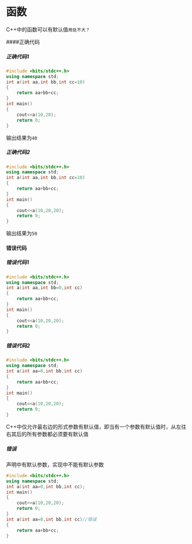 # 函数

C++中的函数可以有默认值```用处不大？```

####正确代码

##### 正确代码1

```C++
#include <bits/stdc++.h>
using namespace std;
int a(int aa,int bb,int cc=10)
{
    return aa+bb+cc;
}
int main()
{
    cout<<a(10,20);
    return 0;
}
```

输出结果为```40```

##### 正确代码2

```C++
#include <bits/stdc++.h>
using namespace std;
int a(int aa,int bb,int cc=10)
{
    return aa+bb+cc;
}
int main()
{
    cout<<a(10,20,20);
    return 0;
}
```

输出结果为```50```

#### 错误代码

##### 错误代码1
```C++
#include <bits/stdc++.h>
using namespace std;
int a(int aa,int bb=0,int cc)
{
    return aa+bb+cc;
}
int main()
{
    cout<<a(10,20,20);
    return 0;
}
```

##### 错误代码2

```C++
#include <bits/stdc++.h>
using namespace std;
int a(int aa=0,int bb,int cc)
{
    return aa+bb+cc;
}
int main()
{
    cout<<a(10,20,20);
    return 0;
}
```

C++中仅允许最右边的形式参数有默认值，即当有一个参数有默认值时，从左往右其后的所有参数都必须要有默认值

##### 错误

声明中有默认参数，实现中不能有默认参数

```C++
#include <bits/stdc++.h>
using namespace std;
int a(int aa=0,int bb,int cc);
int main()
{
    cout<<a(10,20,20);
    return 0;
}
int a(int aa=0,int bb,int cc)//错误
{
    return aa+bb+cc;
}
```